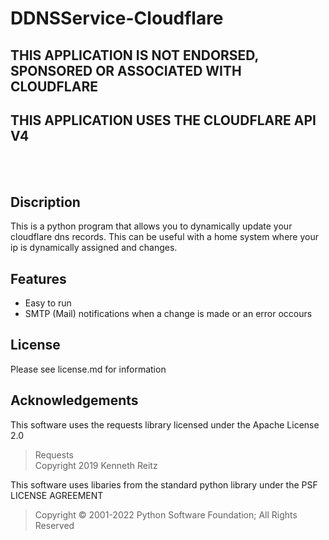 # DDNSService-Cloudflare
## THIS APPLICATION IS NOT ENDORSED, SPONSORED OR ASSOCIATED WITH CLOUDFLARE
## THIS APPLICATION USES THE CLOUDFLARE API V4
<br></br>
## Discription
This is a python program that allows you to dynamically update your cloudflare dns records. This can be useful with a home system where your ip is dynamically assigned and changes. 

## Features
- Easy to run
- SMTP (Mail) notifications when a change is made or an error occours

## License
Please see license.md for information

## Acknowledgements
This software uses the requests library licensed under the Apache License 2.0
> Requests <br>
> Copyright 2019 Kenneth Reitz

This software uses libaries from the standard python library under the PSF LICENSE AGREEMENT
> Copyright © 2001-2022 Python Software Foundation; All Rights Reserved 





